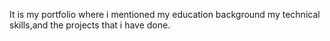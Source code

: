 It is my portfolio where i mentioned my education background my technical skills,and the projects that i have done.
